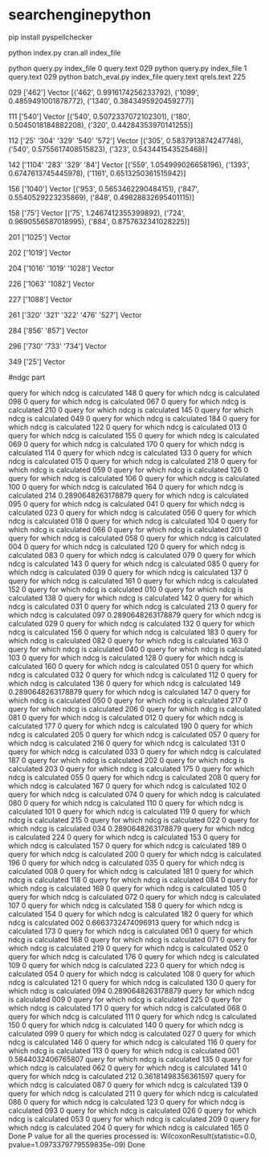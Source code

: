# searchenginepython
pip install pyspellchecker

python index.py cran.all index_file

python query.py index_file 0 query.text 029
python query.py index_file 1 query.text 029
python batch_eval.py index_file query.text qrels.text 225

029
['462'] Vector [('462', 0.9916174256233792), ('1099', 0.4859491001878772), ('1340', 0.3843495920459277)]

111
['540'] Vector [('540', 0.5072337072102301), ('180', 0.5045018184882208), ('320', 0.44284353970141255)]

112
['25' '304' '329' '540' '572']  Vector [('305', 0.5837913874247748), ('540', 0.5755617408515823), ('323', 0.543441543525468)]


142
['1104' '283' '329' '84'] Vector [('559', 1.054999026658196), ('1393', 0.6747613745445978), ('1161', 0.6513250361515942)]

156
['1040'] Vector [('953', 0.5653462290484151), ('847', 0.5540529223235869), ('848', 0.49828832695401115)]

158
['75'] Vector [('75', 1.2467412355399892), ('724', 0.9690556587018995), ('884', 0.8757632341028225)]

201
['1025'] Vector 

202
['1019'] Vector  

204
['1016' '1019' '1028'] Vector 

226
['1063' '1082'] Vector 

227
['1088'] Vector 

261
['320' '321' '322' '476' '527'] Vector 

284
['856' '857'] Vector 

296
['730' '733' '734'] Vector 

349
['25'] Vector 



#ndgc part 

query for which ndcg is calculated 148
0
query for which ndcg is calculated 098
0
query for which ndcg is calculated 067
0
query for which ndcg is calculated 210
0
query for which ndcg is calculated 145
0
query for which ndcg is calculated 049
0
query for which ndcg is calculated 184
0
query for which ndcg is calculated 122
0
query for which ndcg is calculated 013
0
query for which ndcg is calculated 155
0
query for which ndcg is calculated 069
0
query for which ndcg is calculated 170
0
query for which ndcg is calculated 114
0
query for which ndcg is calculated 133
0
query for which ndcg is calculated 015
0
query for which ndcg is calculated 218
0
query for which ndcg is calculated 059
0
query for which ndcg is calculated 126
0
query for which ndcg is calculated 106
0
query for which ndcg is calculated 100
0
query for which ndcg is calculated 164
0
query for which ndcg is calculated 214
0.2890648263178879
query for which ndcg is calculated 095
0
query for which ndcg is calculated 041
0
query for which ndcg is calculated 023
0
query for which ndcg is calculated 056
0
query for which ndcg is calculated 018
0
query for which ndcg is calculated 104
0
query for which ndcg is calculated 066
0
query for which ndcg is calculated 201
0
query for which ndcg is calculated 058
0
query for which ndcg is calculated 004
0
query for which ndcg is calculated 120
0
query for which ndcg is calculated 083
0
query for which ndcg is calculated 079
0
query for which ndcg is calculated 143
0
query for which ndcg is calculated 085
0
query for which ndcg is calculated 039
0
query for which ndcg is calculated 137
0
query for which ndcg is calculated 161
0
query for which ndcg is calculated 152
0
query for which ndcg is calculated 010
0
query for which ndcg is calculated 138
0
query for which ndcg is calculated 142
0
query for which ndcg is calculated 031
0
query for which ndcg is calculated 213
0
query for which ndcg is calculated 097
0.2890648263178879
query for which ndcg is calculated 029
0
query for which ndcg is calculated 132
0
query for which ndcg is calculated 156
0
query for which ndcg is calculated 183
0
query for which ndcg is calculated 082
0
query for which ndcg is calculated 163
0
query for which ndcg is calculated 040
0
query for which ndcg is calculated 103
0
query for which ndcg is calculated 128
0
query for which ndcg is calculated 160
0
query for which ndcg is calculated 051
0
query for which ndcg is calculated 032
0
query for which ndcg is calculated 112
0
query for which ndcg is calculated 136
0
query for which ndcg is calculated 149
0.2890648263178879
query for which ndcg is calculated 147
0
query for which ndcg is calculated 050
0
query for which ndcg is calculated 217
0
query for which ndcg is calculated 206
0
query for which ndcg is calculated 081
0
query for which ndcg is calculated 012
0
query for which ndcg is calculated 177
0
query for which ndcg is calculated 190
0
query for which ndcg is calculated 205
0
query for which ndcg is calculated 057
0
query for which ndcg is calculated 216
0
query for which ndcg is calculated 131
0
query for which ndcg is calculated 033
0
query for which ndcg is calculated 187
0
query for which ndcg is calculated 202
0
query for which ndcg is calculated 203
0
query for which ndcg is calculated 175
0
query for which ndcg is calculated 055
0
query for which ndcg is calculated 208
0
query for which ndcg is calculated 167
0
query for which ndcg is calculated 102
0
query for which ndcg is calculated 074
0
query for which ndcg is calculated 080
0
query for which ndcg is calculated 110
0
query for which ndcg is calculated 101
0
query for which ndcg is calculated 119
0
query for which ndcg is calculated 215
0
query for which ndcg is calculated 022
0
query for which ndcg is calculated 034
0.2890648263178879
query for which ndcg is calculated 224
0
query for which ndcg is calculated 153
0
query for which ndcg is calculated 157
0
query for which ndcg is calculated 189
0
query for which ndcg is calculated 200
0
query for which ndcg is calculated 196
0
query for which ndcg is calculated 035
0
query for which ndcg is calculated 008
0
query for which ndcg is calculated 181
0
query for which ndcg is calculated 118
0
query for which ndcg is calculated 084
0
query for which ndcg is calculated 169
0
query for which ndcg is calculated 105
0
query for which ndcg is calculated 072
0
query for which ndcg is calculated 107
0
query for which ndcg is calculated 158
0
query for which ndcg is calculated 154
0
query for which ndcg is calculated 182
0
query for which ndcg is calculated 002
0.6663732474096913
query for which ndcg is calculated 173
0
query for which ndcg is calculated 061
0
query for which ndcg is calculated 168
0
query for which ndcg is calculated 071
0
query for which ndcg is calculated 219
0
query for which ndcg is calculated 052
0
query for which ndcg is calculated 176
0
query for which ndcg is calculated 109
0
query for which ndcg is calculated 223
0
query for which ndcg is calculated 054
0
query for which ndcg is calculated 108
0
query for which ndcg is calculated 121
0
query for which ndcg is calculated 130
0
query for which ndcg is calculated 094
0.2890648263178879
query for which ndcg is calculated 009
0
query for which ndcg is calculated 225
0
query for which ndcg is calculated 171
0
query for which ndcg is calculated 068
0
query for which ndcg is calculated 111
0
query for which ndcg is calculated 150
0
query for which ndcg is calculated 140
0
query for which ndcg is calculated 099
0
query for which ndcg is calculated 027
0
query for which ndcg is calculated 146
0
query for which ndcg is calculated 116
0
query for which ndcg is calculated 113
0
query for which ndcg is calculated 001
0.5844032406765807
query for which ndcg is calculated 135
0
query for which ndcg is calculated 062
0
query for which ndcg is calculated 141
0
query for which ndcg is calculated 212
0.36181498356361597
query for which ndcg is calculated 087
0
query for which ndcg is calculated 139
0
query for which ndcg is calculated 211
0
query for which ndcg is calculated 086
0
query for which ndcg is calculated 123
0
query for which ndcg is calculated 093
0
query for which ndcg is calculated 026
0
query for which ndcg is calculated 053
0
query for which ndcg is calculated 209
0
query for which ndcg is calculated 204
0
query for which ndcg is calculated 165
0
Done
P value for all the queries processed is:
WilcoxonResult(statistic=0.0, pvalue=1.0973379779559835e-09)
Done

